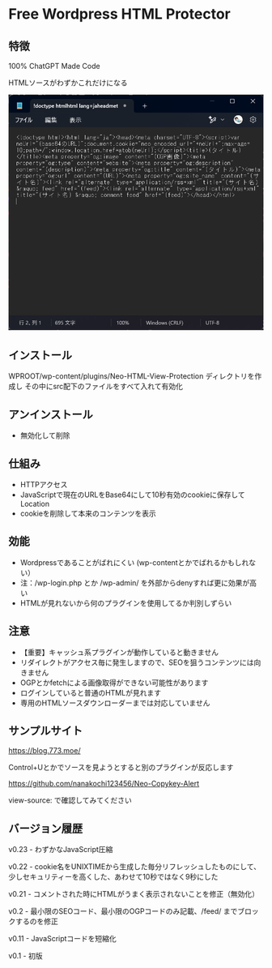 # Free Wordpress HTML Protector

## 特徴
100% ChatGPT Made Code

HTMLソースがわずかこれだけになる

![sample image](img/neo_htmlprotect.png)

## インストール
WPROOT/wp-content/plugins/Neo-HTML-View-Protection ディレクトリを作成し
その中にsrc配下のファイルをすべて入れて有効化

## アンインストール
- 無効化して削除

## 仕組み
- HTTPアクセス
- JavaScriptで現在のURLをBase64にして10秒有効のcookieに保存してLocation
- cookieを削除して本来のコンテンツを表示

## 効能
- Wordpressであることがばれにくい (wp-contentとかでばれるかもしれない）
- 注：/wp-login.php とか /wp-admin/ を外部からdenyすれば更に効果が高い
- HTMLが見れないから何のプラグインを使用してるか判別しずらい

## 注意
- 【重要】キャッシュ系プラグインが動作していると動きません
- リダイレクトがアクセス毎に発生しますので、SEOを狙うコンテンツには向きません
- OGPとかfetchによる画像取得ができない可能性があります
- ログインしていると普通のHTMLが見れます
- 専用のHTMLソースダウンローダーまでは対応していません

## サンプルサイト

https://blog.773.moe/

Control+Uとかでソースを見ようとすると別のプラグインが反応します

https://github.com/nanakochi123456/Neo-Copykey-Alert

view-source: で確認してみてください

## バージョン履歴
v0.23 - わずかなJavaScript圧縮

v0.22 - cookie名をUNIXTIMEから生成した毎分リフレッシュしたものにして、少しセキュリティーを高くした、あわせて10秒ではなく9秒にした

v0.21 - コメントされた時にHTMLがうまく表示されないことを修正（無効化）

v0.2 - 最小限のSEOコード、最小限のOGPコードのみ記載、/feed/ までブロックするのを修正

v0.11 - JavaScriptコードを短縮化

v0.1 - 初版
